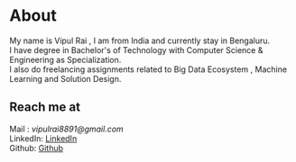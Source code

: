 # About

My name is Vipul Rai , I am from India and currently stay in Bengaluru.<br>
I have degree in Bachelor's of Technology with Computer Science & Engineering as Specialization.<br>
I also do freelancing assignments related to Big Data Ecosystem , Machine Learning and Solution Design.

## Reach me at

Mail : _vipulrai8891@gmail.com_<br>
LinkedIn: [LinkedIn](https://in.linkedin.com/in/vipulrai "LinkedIn Profile")<br>
Github: [Github]("https://github.com/vipulrai91)
